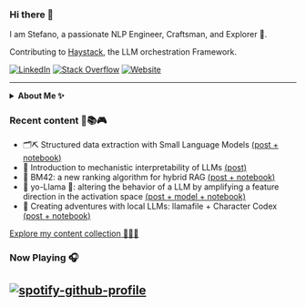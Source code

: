 ### Hi there 👋

I am Stefano, a passionate  NLP Engineer, Craftsman, and Explorer 🧭.

Contributing to [Haystack](https://github.com/deepset-ai/haystack), the LLM orchestration Framework.

<p align="left">
  <a href="https://www.linkedin.com/in/stefano-fiorucci/"><img alt="LinkedIn" title="LinkedIn"src="https://img.shields.io/badge/linkedin-%230077B5.svg?&style=for-the-badge&logo=linkedin&logoColor=white"></a>
    <a href="https://stackoverflow.com/users/10883094/stefano-fiorucci-anakin87/"><img alt="Stack Overflow" title="Stack Overflow"src="https://img.shields.io/badge/-Stackoverflow-FE7A16?style=for-the-badge&logo=stack-overflow&logoColor=white"></a>
   <a href="https://stefano-fiorucci.netlify.app/"><img alt="Website" title="Website" src="https://img.shields.io/badge/💻-website-informational?style=for-the-badge&labelColor=blue"></a>   
</p>

<hr/>
<details><summary><strong>About Me ✨</strong></summary>
  
💫 Structural Engineer turned Software Engineer with a **passion** for exploring the realms of Machine Learning and Natural Language Processing.

🔍 Formerly at 01S for 5 years, I specialized in information extraction and retrieval from unstructured documents, making valuable information accessible to Italian citizens.

💙 Currently, I am proud to be part of deepset, contributing to [Haystack](https://github.com/deepset-ai/haystack), the open-source LLM Framework 🏗️. I enjoy engaging with a vibrant community of users and contributors.
  
In my spare time:
* I often take meditative walks :walking:
* I dedicate myself to social volunteering :star:
* I am part of a theatre group, I read, I watch films... :art:
</details>

### Recent content 🧪📚🎮
<!--content start-->
- 🗂️⛏️ Structured data extraction with Small Language Models [(post + notebook)](https://www.linkedin.com/posts/stefano-fiorucci_haystack-opensource-llm-activity-7225079608625266688-QVr8)
- 🌉 Introduction to mechanistic interpretability of LLMs [(post)](https://www.linkedin.com/posts/stefano-fiorucci_interpretability-gemma-largelanguagemodels-activity-7224679002207100929-asSk)
- 🔎 BM42: a new ranking algorithm for hybrid RAG [(post + notebook)](https://www.linkedin.com/posts/stefano-fiorucci_haystack-rag-informationretrieval-activity-7214561252361007105-4nSi)
- 🎤 yo-Llama 🦙: altering the behavior of a LLM by amplifying a feature direction in the activation space [(post + model + notebook)](https://www.linkedin.com/posts/stefano-fiorucci_llm-interpretability-genai-activity-7213443953486925824-bxfg)
- 🌌 Creating adventures with local LLMs: llamafile + Character Codex [(post + notebook)](https://www.linkedin.com/posts/stefano-fiorucci_haystack-llm-largelanguagemodels-activity-7211717437388460033-m6bS)
<!--content end-->

[Explore my content collection 🧩🧩🧩](https://github.com/anakin87/content-collection)

### Now Playing 🎧
[![spotify-github-profile](https://spotify-github-profile.kittinanx.com/api/view?uid=11144145828&cover_image=true&theme=novatorem&bar_color=634eb1&bar_color_cover=false)](https://open.spotify.com/user/11144145828)
<br/>
---
<!--
**anakin87/anakin87** is a ✨ _special_ ✨ repository because its `README.md` (this file) appears on your GitHub profile.

Here are some ideas to get you started:

- 🔭 I’m currently working on ...
- 🌱 I’m currently learning ...
- 👯 I’m looking to collaborate on ...
- 🤔 I’m looking for help with ...
- 💬 Ask me about ...
- 📫 How to reach me: ...
- 😄 Pronouns: ...
- ⚡ Fun fact: ...
-->
